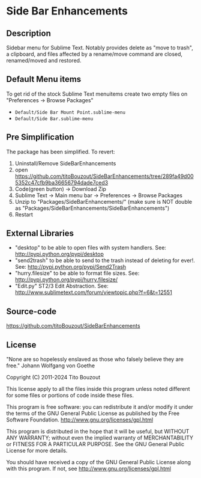 # Side Bar Enhancements

## Description

Sidebar menu for Sublime Text. Notably provides delete as "move to trash", a
clipboard, and files affected by a rename/move command are closed, renamed/moved
and restored.

## Default Menu items

To get rid of the stock Sublime Text menuitems create two empty files on
"Preferences -> Browse Packages"

- `Default/Side Bar Mount Point.sublime-menu`
- `Default/Side Bar.sublime-menu`

## Pre Simplification

The package has been simplified. To revert:

1. Uninstall/Remove SideBarEnhancements
2. open
   https://github.com/titoBouzout/SideBarEnhancements/tree/289fa49d005352c47cfb9ba36656794dade7ced3
3. Code(green button) -> Download Zip
4. Sublime Text -> Main menu bar -> Preferences -> Browse Packages
5. Unzip to "Packages/SideBarEnhancements/" (make sure is NOT double as
   "Packages/SideBarEnhancements/SideBarEnhancements")
6. Restart

## External Libraries

- "desktop" to be able to open files with system handlers. See:
  <http://pypi.python.org/pypi/desktop>
- "send2trash" to be able to send to the trash instead of deleting for ever!.
  See: <http://pypi.python.org/pypi/Send2Trash>
- "hurry.filesize" to be able to format file sizes. See:
  <http://pypi.python.org/pypi/hurry.filesize/>
- "Edit.py" ST2/3 Edit Abstraction. See:
  <http://www.sublimetext.com/forum/viewtopic.php?f=6&t=12551>

## Source-code

<https://github.com/titoBouzout/SideBarEnhancements>

## License

"None are so hopelessly enslaved as those who falsely believe they are free."
Johann Wolfgang von Goethe

Copyright (C) 2011-2024 Tito Bouzout

This license apply to all the files inside this program unless noted different
for some files or portions of code inside these files.

This program is free software: you can redistribute it and/or modify it under
the terms of the GNU General Public License as published by the Free Software
Foundation. <http://www.gnu.org/licenses/gpl.html>

This program is distributed in the hope that it will be useful, but WITHOUT ANY
WARRANTY; without even the implied warranty of MERCHANTABILITY or FITNESS FOR A
PARTICULAR PURPOSE. See the GNU General Public License for more details.

You should have received a copy of the GNU General Public License along with
this program. If not, see <http://www.gnu.org/licenses/gpl.html>
